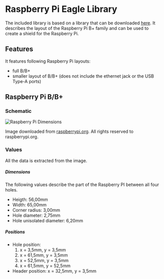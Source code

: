 # Raspberry Pi Eagle Library
The included library is based on a library that can be downloaded [here](https://www.mikrocontroller.net/topic/339008). It describes the layout of the Raspberry Pi B+ family and can be used to create a shield for the Raspberry Pi.


## Features
It features following Raspberry Pi layouts:
* full B/B+
* smaller layout of B/B+ (does not include the ethernet jack or the USB Type-A ports)

## Raspberry Pi B/B+

### Schematic
![Raspberry Pi Dimensions](B+_Dimensions/mechanical_Specs_B+.png)

Image downloaded from [raspberrypi.org](https://www.raspberrypi.org/forums/viewtopic.php?t=81922). All rights reserved to raspberrypi.org.

### Values
All the data is extracted from the image.

##### Dimensions
The following values describe the part of the Raspberry PI between all four holes.  
- Heigth: 56,00mm
- Width: 65,00mm
- Corner radius: 3,00mm
- Hole diameter: 2,75mm
- Hole unisolated diameter: 6,20mm

##### Positions
- Hole position:
  1.  x =  3,5mm,
      y =  3,5mm
  2.  x = 61,5mm,
      y =  3,5mm
  3.  x = 52,5mm,
      y =  3,5mm
  4.  x = 61,5mm,
      y = 52,5mm
- Header position:
      x = 32,5mm,
      y =  3,5mm
